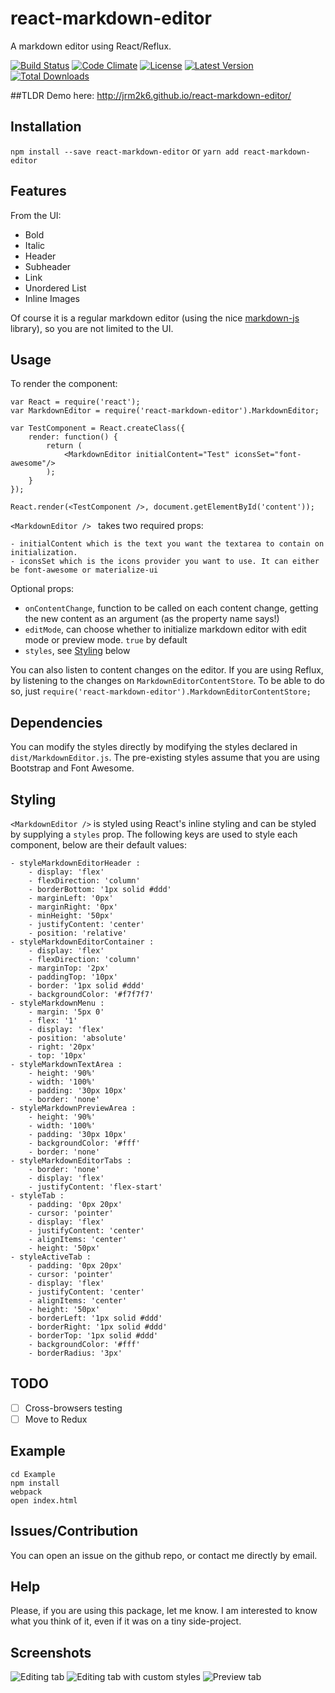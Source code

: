 # react-markdown-editor
A markdown editor using React/Reflux.


[![Build Status](http://img.shields.io/travis/jrm2k6/react-markdown-editor/master.svg?style=flat-square)](https://travis-ci.org/jrm2k6/react-markdown-editor)
[![Code Climate](https://img.shields.io/codeclimate/github/kabisaict/flow.svg?style=flat-square)](https://codeclimate.com/github/jrm2k6/react-markdown-editor)
[![License](https://img.shields.io/npm/l/express.svg?style=flat-square)](http://www.opensource.org/licenses/MIT)
[![Latest Version](https://img.shields.io/npm/v/react-markdown-editor.svg?style=flat-square)](https://www.npmjs.com/package/react-markdown-editor)
[![Total Downloads](https://img.shields.io/npm/dm/react-markdown-editor.svg?style=flat-square)](https://www.npmjs.com/package/react-markdown-editor)

##TLDR
Demo here: http://jrm2k6.github.io/react-markdown-editor/

## Installation
``` npm install --save react-markdown-editor ``` or ```yarn add react-markdown-editor```

## Features
From the UI:

- Bold
- Italic
- Header
- Subheader
- Link
- Unordered List
- Inline Images

Of course it is a regular markdown editor (using the nice [markdown-js](https://github.com/evilstreak/markdown-js) library), so you are not limited to the UI.

## Usage
To render the component:
```
var React = require('react');
var MarkdownEditor = require('react-markdown-editor').MarkdownEditor;

var TestComponent = React.createClass({
	render: function() {
		return (
			<MarkdownEditor initialContent="Test" iconsSet="font-awesome"/>
		);
	}
});

React.render(<TestComponent />, document.getElementById('content'));
```

```<MarkdownEditor /> ``` takes two required props:

    - initialContent which is the text you want the textarea to contain on initialization.
    - iconsSet which is the icons provider you want to use. It can either be font-awesome or materialize-ui

Optional props:

   - ```onContentChange```, function to be called on each content change, getting the new content as an argument (as the property name says!)
   - ```editMode```, can choose whether to initialize markdown editor with edit mode or preview mode. `true` by default
   - ```styles```, see [Styling](#styling) below

You can also listen to content changes on the editor. If you are using Reflux, by listening to the changes on ```MarkdownEditorContentStore```.
To be able to do so, just ```require('react-markdown-editor').MarkdownEditorContentStore;```

## Dependencies
You can modify the styles directly by modifying the styles declared in ```dist/MarkdownEditor.js```. The pre-existing styles assume that you are using Bootstrap and Font Awesome.

## Styling<a name="styling"></a>
```<MarkdownEditor />``` is styled using React's inline styling and can be styled by supplying a ```styles``` prop. The following keys are used to style each component, below are their default values:

	- styleMarkdownEditorHeader : 
		- display: 'flex'
		- flexDirection: 'column'
		- borderBottom: '1px solid #ddd'
		- marginLeft: '0px'
		- marginRight: '0px'
		- minHeight: '50px'
		- justifyContent: 'center'
		- position: 'relative'
	- styleMarkdownEditorContainer :
		- display: 'flex'
		- flexDirection: 'column'
		- marginTop: '2px'
		- paddingTop: '10px'
		- border: '1px solid #ddd'
		- backgroundColor: '#f7f7f7'
	- styleMarkdownMenu :
		- margin: '5px 0'
		- flex: '1'
		- display: 'flex'
		- position: 'absolute'
		- right: '20px'
		- top: '10px'
	- styleMarkdownTextArea : 
		- height: '90%'
		- width: '100%'
		- padding: '30px 10px'
		- border: 'none'
	- styleMarkdownPreviewArea : 
		- height: '90%'
		- width: '100%'
		- padding: '30px 10px'
		- backgroundColor: '#fff'
		- border: 'none'
	- styleMarkdownEditorTabs : 
		- border: 'none'
		- display: 'flex'
		- justifyContent: 'flex-start'
    - styleTab :
		- padding: '0px 20px'
		- cursor: 'pointer'
		- display: 'flex'
		- justifyContent: 'center'
		- alignItems: 'center'
		- height: '50px'
	- styleActiveTab :
		- padding: '0px 20px'
		- cursor: 'pointer'
		- display: 'flex'
		- justifyContent: 'center'
		- alignItems: 'center'
		- height: '50px'
		- borderLeft: '1px solid #ddd'
		- borderRight: '1px solid #ddd'
		- borderTop: '1px solid #ddd'
		- backgroundColor: '#fff'
		- borderRadius: '3px'

## TODO
- [ ] Cross-browsers testing
- [ ] Move to Redux

## Example

```
cd Example
npm install
webpack
open index.html
```

## Issues/Contribution
You can open an issue on the github repo, or contact me directly by email.

## Help
Please, if you are using this package, let me know. I am interested to know what you think of it, even if it was on a tiny side-project.

## Screenshots
![Editing tab](http://i.imgur.com/XPdJmqm.png "Editing tab")
![Editing tab with custom styles](http://imgur.com/a/pLuLd "Editing tab with custom styles")
![Preview tab](http://i.imgur.com/uavBSUN.png "Preview tab")
